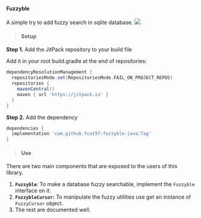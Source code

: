 #### Fuzzyble

A simple try to add fuzzy search in sqlite database. [![](https://jitpack.io/v/fcat97/fuzzyble-java.svg)](https://jitpack.io/#fcat97/fuzzyble-java)

> #### Setup
**Step 1.** Add the JitPack repository to your build file

Add it in your root build.gradle at the end of repositories:

```groovy
dependencyResolutionManagement {
  repositoriesMode.set(RepositoriesMode.FAIL_ON_PROJECT_REPOS)
  repositories {
    mavenCentral()
    maven { url 'https://jitpack.io' }
  }
}
```

**Step 2.** Add the dependency

```groovy
dependencies {
  implementation 'com.github.fcat97:fuzzyble-java:Tag'
}
```

> #### Use
There are two main components that are exposed to the users of this library.

1.  **`Fuzzyble`**: To make a database fuzzy searchable, implement the `Fuzzyble` interface on it.
2. **`FuzzybleCursor`:** To manipulate the fuzzy utilities use get an instance of `FuzzyCursor` object.
3. The rest are documented well.
 
